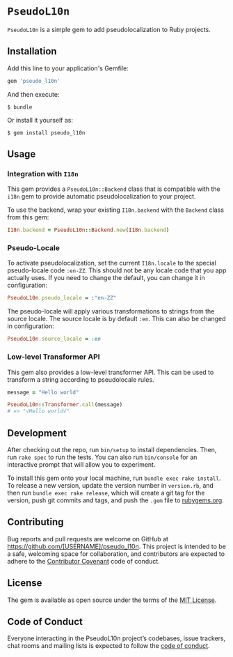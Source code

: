 # `PseudoL10n`

`PseudoL10n` is a simple gem to add pseudolocalization to Ruby projects.

## Installation

Add this line to your application's Gemfile:

```ruby
gem 'pseudo_l10n'
```

And then execute:

    $ bundle

Or install it yourself as:

    $ gem install pseudo_l10n

## Usage

### Integration with `I18n`

This gem provides a `PseudoL10n::Backend` class that is compatible with the `i18n` gem to provide automatic pseudolocalization to your project.

To use the backend, wrap your existing `I18n.backend` with the `Backend` class from this gem:

```ruby
I18n.backend = PseudoL10n::Backend.new(I18n.backend)
```

### Pseudo-Locale

To activate pseudolocalization, set the current `I18n.locale` to the special pseudo-locale code `:en-ZZ`. This should not be any locale code that you app actually uses. If you need to change the default, you can change it in configuration:

```ruby
PseudoL10n.pseudo_locale = :"en-ZZ"
```

The pseudo-locale will apply various transformations to strings from the source locale. The source locale is by default `:en`. This can also be changed in configuration:

```ruby
PseudoL10n.source_locale = :en
```

### Low-level Transformer API

This gem also provides a low-level transformer API. This can be used to transform a string according to pseudolocale rules.

```ruby
message = "Hello world"

PseudoL10n::Transformer.call(message)
# => "√Hello world√"
```

## Development

After checking out the repo, run `bin/setup` to install dependencies. Then, run `rake spec` to run the tests. You can also run `bin/console` for an interactive prompt that will allow you to experiment.

To install this gem onto your local machine, run `bundle exec rake install`. To release a new version, update the version number in `version.rb`, and then run `bundle exec rake release`, which will create a git tag for the version, push git commits and tags, and push the `.gem` file to [rubygems.org](https://rubygems.org).

## Contributing

Bug reports and pull requests are welcome on GitHub at https://github.com/[USERNAME]/pseudo_l10n. This project is intended to be a safe, welcoming space for collaboration, and contributors are expected to adhere to the [Contributor Covenant](http://contributor-covenant.org) code of conduct.

## License

The gem is available as open source under the terms of the [MIT License](https://opensource.org/licenses/MIT).

## Code of Conduct

Everyone interacting in the PseudoL10n project’s codebases, issue trackers, chat rooms and mailing lists is expected to follow the [code of conduct](https://github.com/[USERNAME]/pseudo_l10n/blob/master/CODE_OF_CONDUCT.md).
